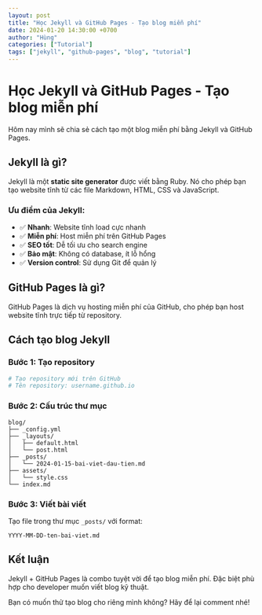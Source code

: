 ```yaml
---
layout: post
title: "Học Jekyll và GitHub Pages - Tạo blog miễn phí"
date: 2024-01-20 14:30:00 +0700
author: "Hùng"
categories: ["Tutorial"]
tags: ["jekyll", "github-pages", "blog", "tutorial"]
---
```


# Học Jekyll và GitHub Pages - Tạo blog miễn phí

Hôm nay mình sẽ chia sẻ cách tạo một blog miễn phí bằng Jekyll và GitHub Pages.

## Jekyll là gì?

Jekyll là một **static site generator** được viết bằng Ruby. Nó cho phép bạn tạo website tĩnh từ các file Markdown, HTML, CSS và JavaScript.

### Ưu điểm của Jekyll:
- ✅ **Nhanh**: Website tĩnh load cực nhanh
- ✅ **Miễn phí**: Host miễn phí trên GitHub Pages
- ✅ **SEO tốt**: Dễ tối ưu cho search engine
- ✅ **Bảo mật**: Không có database, ít lỗ hổng
- ✅ **Version control**: Sử dụng Git để quản lý

## GitHub Pages là gì?

GitHub Pages là dịch vụ hosting miễn phí của GitHub, cho phép bạn host website tĩnh trực tiếp từ repository.

## Cách tạo blog Jekyll

### Bước 1: Tạo repository
```bash
# Tạo repository mới trên GitHub
# Tên repository: username.github.io
```

### Bước 2: Cấu trúc thư mục
```
blog/
├── _config.yml
├── _layouts/
│   ├── default.html
│   └── post.html
├── _posts/
│   └── 2024-01-15-bai-viet-dau-tien.md
├── assets/
│   └── style.css
└── index.md
```

### Bước 3: Viết bài viết
Tạo file trong thư mục `_posts/` với format:
```
YYYY-MM-DD-ten-bai-viet.md
```

## Kết luận

Jekyll + GitHub Pages là combo tuyệt vời để tạo blog miễn phí. Đặc biệt phù hợp cho developer muốn viết blog kỹ thuật.

Bạn có muốn thử tạo blog cho riêng mình không? Hãy để lại comment nhé!
